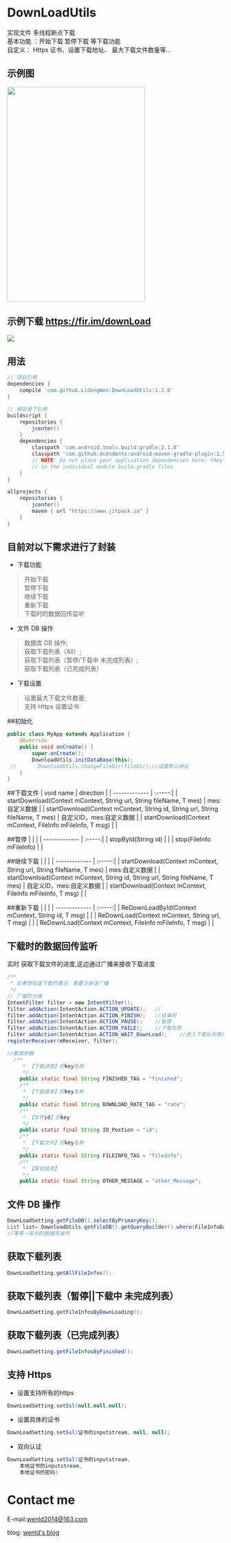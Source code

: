 # DownLoadUtils
 实现文件 多线程断点下载<br/>
 基本功能 ：开始下载 暂停下载 等下载功能<br/>
 自定义： Https 证书、设置下载地址、 最大下载文件数量等...

## 示例图
<img width="320" height="500" src="https://github.com/LidongWen/DownLoadUtils/blob/master/img/GIF.gif"></img>
## 示例下载  https://fir.im/downLoad
![](img/download.png)

## 用法
```groovy
// 项目引用
dependencies {
    compile 'com.github.LidongWen:DownLoadUtils:1.2.0'
}

// 根目录下引用
buildscript {
    repositories {
        jcenter()
    }
    dependencies {
        classpath 'com.android.tools.build:gradle:2.1.0'
        classpath 'com.github.dcendents:android-maven-gradle-plugin:1.5'
        // NOTE: Do not place your application dependencies here; they belong
        // in the individual module build.gradle files
    }
}

allprojects {
    repositories {
        jcenter()
        maven { url "https://www.jitpack.io" }
    }
}
```
## 目前对以下需求进行了封装
* 下载功能
> 开始下载<br/>
 暂停下载<br/>
 继续下载<br/>
 重新下载<br/>
 下载时的数据回传监听

* 文件 DB 操作
 > 数据库 DB 操作;<br/>
  获取下载列表（All）;<br/>
  获取下载列表（暂停/下载中 未完成列表）;<br/>
  获取下载列表（已完成列表）


* 下载设置
 > 设置最大下载文件数量;<br/>
 > 支持 Https 设置证书

##初始化
```java
public class MyApp extends Application {
    @Override
    public void onCreate() {
        super.onCreate();
        DownloadUtils.initDataBase(this);
 //       DownloadUtils.changeFileDir(fileDir);//设置默认地址
    }
}
```
##下载文件
| void name           | direction  |
| ------------- | :-----:|
| startDownload(Context mContext, String url, String fileName, T mes) | mes:自定义数据 |
| startDownload(Context mContext, String id, String url, String fileName, T mes) | 自定义ID，mes:自定义数据 |
| startDownload(Context mContext, FileInfo mFileInfo, T msg)    |  |

##暂停
| | |
| ------------- | :-----:|
| stopById(String id)  |  |
| stop(FileInfo mFileInfo) |  |

##继续下载
| | |
| ------------- | :-----:|
| startDownload(Context mContext, String url, String fileName, T mes) | mes:自定义数据 |
| startDownload(Context mContext, String id, String url, String fileName, T mes) | 自定义ID，mes:自定义数据 |
| startDownload(Context mContext, FileInfo mFileInfo, T msg)    |  |

##重新下载
| | |
| ------------- | :-----:|
| ReDownLoadById(Context mContext, String id, T msg) |  |
| ReDownLoad(Context mContext, String url, T msg) |  |
| ReDownLoad(Context mContext, FileInfo mFileInfo, T msg)  | |

## 下载时的数据回传监听
实时 获取下载文件的进度,这边通过广播来接收下载进度
```java
/**
 * 如果想知道下载的情况，需要注册该广播
 */
// 广播的分类
IntentFilter filter = new IntentFilter();
filter.addAction(IntentAction.ACTION_UPDATE);   //
filter.addAction(IntentAction.ACTION_FINISH);   //结束时
filter.addAction(IntentAction.ACTION_PAUSE);    //暂停
filter.addAction(IntentAction.ACTION_FAILE);    //下载失败
filter.addAction(IntentAction.ACTION_WAIT_DownLoad);    //进入下载队列等待下载
registerReceiver(mReceiver, filter);

//数据参数
  /**
     * 【下载进度】的key名称
     */
    public static final String FINISHED_TAG = "finished";
    /**
     * 【下载速率】的key名称
     */
    public static final String DOWNLOAD_RATE_TAG = "rate";
    /**
     * 【文件id】的key
     */
    public static final String ID_Postion = "id";
    /**
     * 【下载文件】的key名称
     */
    public static final String FILEINFO_TAG = "fileInfo";
    /**
     * 【其他信息】
     */
    public static final String OTHER_MESSAGE = "other_Message";

```

## 文件 DB 操作
```java
DownLoadSetting.getFileDB().selectByPrimaryKey();
List list= DownloadUtils.getFileDB().getQueryBuilder().where(FileInfoDao.Properties.Id.eq(threeModel.getId())).list();
//等等一系列的数据库操作
```
## 获取下载列表
```java
DownLoadSetting.getAllFileInfos();
```

## 获取下载列表（暂停||下载中 未完成列表）
```java
DownLoadSetting.getFileInfosByDownLoading();
```
## 获取下载列表（已完成列表）
```java
DownLoadSetting.getFileInfosByFinished();
```

## 支持 Https
* 设置支持所有的https
```java
DownLoadSetting.setSsl(null,null,null);
```
* 设置具体的证书
```java
DownLoadSetting.setSsl(证书的inputstream, null, null);
```
* 双向认证
```java
DownLoadSetting.setSsl(证书的inputstream,
    本地证书的inputstream,
    本地证书的密码)
```

# Contact me
E-mail:wenld2014@163.com

blog: [wenld's blog](http://blog.csdn.net/sinat_15877283)
